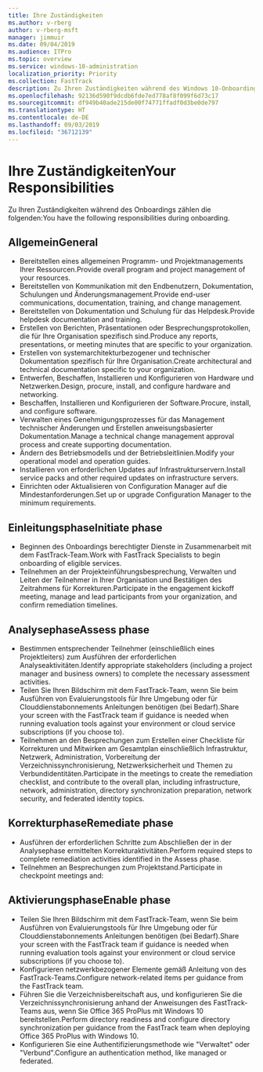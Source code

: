 ```yaml
---
title: Ihre Zuständigkeiten
ms.author: v-rberg
author: v-rberg-msft
manager: jimmuir
ms.date: 09/04/2019
ms.audience: ITPro
ms.topic: overview
ms.service: windows-10-administration
localization_priority: Priority
ms.collection: FastTrack
description: Zu Ihren Zuständigkeiten während des Windows 10-Onboardings zählen die folgenden.
ms.openlocfilehash: 92136d590f9dcdb6fde7ed778af8f099f6d73c17
ms.sourcegitcommit: df949b40ade215de00f74771ffadf0d3be0de797
ms.translationtype: HT
ms.contentlocale: de-DE
ms.lasthandoff: 09/03/2019
ms.locfileid: "36712139"
---
```

# <a name="your-responsibilities"></a><span data-ttu-id="0b1ae-103">Ihre Zuständigkeiten</span><span class="sxs-lookup"><span data-stu-id="0b1ae-103">Your Responsibilities</span></span>

<span data-ttu-id="0b1ae-104">Zu Ihren Zuständigkeiten während des Onboardings zählen die folgenden:</span><span class="sxs-lookup"><span data-stu-id="0b1ae-104">You have the following responsibilities during onboarding.</span></span>

## <a name="general"></a><span data-ttu-id="0b1ae-105">Allgemein</span><span class="sxs-lookup"><span data-stu-id="0b1ae-105">General</span></span>

- <span data-ttu-id="0b1ae-106">Bereitstellen eines allgemeinen Programm- und Projektmanagements Ihrer Ressourcen.</span><span class="sxs-lookup"><span data-stu-id="0b1ae-106">Provide overall program and project management of your resources.</span></span>
- <span data-ttu-id="0b1ae-107">Bereitstellen von Kommunikation mit den Endbenutzern, Dokumentation, Schulungen und Änderungsmanagement.</span><span class="sxs-lookup"><span data-stu-id="0b1ae-107">Provide end-user communications, documentation, training, and change management.</span></span>
- <span data-ttu-id="0b1ae-108">Bereitstellen von Dokumentation und Schulung für das Helpdesk.</span><span class="sxs-lookup"><span data-stu-id="0b1ae-108">Provide helpdesk documentation and training.</span></span>
- <span data-ttu-id="0b1ae-109">Erstellen von Berichten, Präsentationen oder Besprechungsprotokollen, die für Ihre Organisation spezifisch sind.</span><span class="sxs-lookup"><span data-stu-id="0b1ae-109">Produce any reports, presentations, or meeting minutes that are specific to your organization.</span></span>
- <span data-ttu-id="0b1ae-110">Erstellen von systemarchitekturbezogener und technischer Dokumentation spezifisch für Ihre Organisation.</span><span class="sxs-lookup"><span data-stu-id="0b1ae-110">Create architectural and technical documentation specific to your organization.</span></span>
- <span data-ttu-id="0b1ae-111">Entwerfen, Beschaffen, Installieren und Konfigurieren von Hardware und Netzwerken.</span><span class="sxs-lookup"><span data-stu-id="0b1ae-111">Design, procure, install, and configure hardware and networking.</span></span>
- <span data-ttu-id="0b1ae-112">Beschaffen, Installieren und Konfigurieren der Software.</span><span class="sxs-lookup"><span data-stu-id="0b1ae-112">Procure, install, and configure software.</span></span>
- <span data-ttu-id="0b1ae-113">Verwalten eines Genehmigungsprozesses für das Management technischer Änderungen und Erstellen anweisungsbasierter Dokumentation.</span><span class="sxs-lookup"><span data-stu-id="0b1ae-113">Manage a technical change management approval process and create supporting documentation.</span></span>
- <span data-ttu-id="0b1ae-114">Ändern des Betriebsmodells und der Betriebsleitlinien.</span><span class="sxs-lookup"><span data-stu-id="0b1ae-114">Modify your operational model and operation guides.</span></span>
- <span data-ttu-id="0b1ae-115">Installieren von erforderlichen Updates auf Infrastrukturservern.</span><span class="sxs-lookup"><span data-stu-id="0b1ae-115">Install service packs and other required updates on infrastructure servers.</span></span>
- <span data-ttu-id="0b1ae-116">Einrichten oder Aktualisieren von Configuration Manager auf die Mindestanforderungen.</span><span class="sxs-lookup"><span data-stu-id="0b1ae-116">Set up or upgrade Configuration Manager to the minimum requirements.</span></span>

## <a name="initiate-phase"></a><span data-ttu-id="0b1ae-117">Einleitungsphase</span><span class="sxs-lookup"><span data-stu-id="0b1ae-117">Initiate phase</span></span>

- <span data-ttu-id="0b1ae-118">Beginnen des Onboardings berechtigter Dienste in Zusammenarbeit mit dem FastTrack-Team.</span><span class="sxs-lookup"><span data-stu-id="0b1ae-118">Work with FastTrack Specialists to begin onboarding of eligible services.</span></span>
- <span data-ttu-id="0b1ae-119">Teilnehmen an der Projekteinführungsbesprechung, Verwalten und Leiten der Teilnehmer in Ihrer Organisation und Bestätigen des Zeitrahmens für Korrekturen.</span><span class="sxs-lookup"><span data-stu-id="0b1ae-119">Participate in the engagement kickoff meeting, manage and lead participants from your organization, and confirm remediation timelines.</span></span>

## <a name="assess-phase"></a><span data-ttu-id="0b1ae-120">Analysephase</span><span class="sxs-lookup"><span data-stu-id="0b1ae-120">Assess phase</span></span>

- <span data-ttu-id="0b1ae-121">Bestimmen entsprechender Teilnehmer (einschließlich eines Projektleiters) zum Ausführen der erforderlichen Analyseaktivitäten.</span><span class="sxs-lookup"><span data-stu-id="0b1ae-121">Identify appropriate stakeholders (including a project manager and business owners) to complete the necessary assessment activities.</span></span>
- <span data-ttu-id="0b1ae-122">Teilen Sie Ihren Bildschirm mit dem FastTrack-Team, wenn Sie beim Ausführen von Evaluierungstools für Ihre Umgebung oder für Clouddienstabonnements Anleitungen benötigen (bei Bedarf).</span><span class="sxs-lookup"><span data-stu-id="0b1ae-122">Share your screen with the FastTrack team if guidance is needed when running evaluation tools against your environment or cloud service subscriptions (if you choose to).</span></span>
- <span data-ttu-id="0b1ae-123">Teilnehmen an den Besprechungen zum Erstellen einer Checkliste für Korrekturen und Mitwirken am Gesamtplan einschließlich Infrastruktur, Netzwerk, Administration, Vorbereitung der Verzeichnissynchronisierung, Netzwerksicherheit und Themen zu Verbundidentitäten.</span><span class="sxs-lookup"><span data-stu-id="0b1ae-123">Participate in the meetings to create the remediation checklist, and contribute to the overall plan, including infrastructure, network, administration, directory synchronization preparation, network security, and federated identity topics.</span></span>

## <a name="remediate-phase"></a><span data-ttu-id="0b1ae-124">Korrekturphase</span><span class="sxs-lookup"><span data-stu-id="0b1ae-124">Remediate phase</span></span>

- <span data-ttu-id="0b1ae-125">Ausführen der erforderlichen Schritte zum Abschließen der in der Analysephase ermittelten Korrekturaktivitäten.</span><span class="sxs-lookup"><span data-stu-id="0b1ae-125">Perform required steps to complete remediation activities identified in the Assess phase.</span></span>
- <span data-ttu-id="0b1ae-126">Teilnehmen an Besprechungen zum Projektstand.</span><span class="sxs-lookup"><span data-stu-id="0b1ae-126">Participate in checkpoint meetings and:</span></span>

## <a name="enable-phase"></a><span data-ttu-id="0b1ae-127">Aktivierungsphase</span><span class="sxs-lookup"><span data-stu-id="0b1ae-127">Enable phase</span></span>

- <span data-ttu-id="0b1ae-128">Teilen Sie Ihren Bildschirm mit dem FastTrack-Team, wenn Sie beim Ausführen von Evaluierungstools für Ihre Umgebung oder für Clouddienstabonnements Anleitungen benötigen (bei Bedarf).</span><span class="sxs-lookup"><span data-stu-id="0b1ae-128">Share your screen with the FastTrack team if guidance is needed when running evaluation tools against your environment or cloud service subscriptions (if you choose to).</span></span>
- <span data-ttu-id="0b1ae-129">Konfigurieren netzwerkbezogener Elemente gemäß Anleitung von des FastTrack-Teams.</span><span class="sxs-lookup"><span data-stu-id="0b1ae-129">Configure network-related items per guidance from the FastTrack team.</span></span>
- <span data-ttu-id="0b1ae-130">Führen Sie die Verzeichnisbereitschaft aus, und konfigurieren Sie die Verzeichnissynchronisierung anhand der Anweisungen des FastTrack-Teams aus, wenn Sie Office 365 ProPlus mit Windows 10 bereitstellen.</span><span class="sxs-lookup"><span data-stu-id="0b1ae-130">Perform directory readiness and configure directory synchronization per guidance from the FastTrack team when deploying Office 365 ProPlus with Windows 10.</span></span>
- <span data-ttu-id="0b1ae-131">Konfigurieren Sie eine Authentifizierungsmethode wie "Verwaltet" oder "Verbund".</span><span class="sxs-lookup"><span data-stu-id="0b1ae-131">Configure an authentication method, like managed or federated.</span></span>







  

  

 
